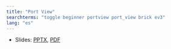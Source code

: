 ```yaml
---
title: "Port View"
searchterms: "toggle beginner portview port_view brick ev3"
lang: "es"
---
```

 <ul>
 <li class="ng-binding">Slides:
 <a href="translations/es/beginner/PortView.pptx">PPTX</a>,
 <a href="translations/es/beginner/PortView.pdf">PDF</a>
 </li>
 </ul>
